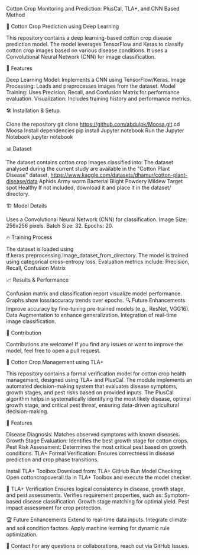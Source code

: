 Cotton Crop Monitoring and Prediction: PlusCal, TLA+, and CNN Based Method

🌿 Cotton Crop Prediction using Deep Learning

This repository contains a deep learning-based cotton crop disease prediction model. The model leverages TensorFlow and Keras to classify cotton crop images based on various disease conditions. It uses a Convolutional Neural Network (CNN) for image classification.

📌 Features

Deep Learning Model: Implements a CNN using TensorFlow/Keras.
Image Processing: Loads and preprocesses images from the dataset.
Model Training: Uses Precision, Recall, and Confusion Matrix for performance evaluation.
Visualization: Includes training history and performance metrics.

 🛠 Installation & Setup
 
Clone the repository
git clone https://github.com/abdulpk/Moosa.git
cd Moosa
Install dependencies
pip install Jupyter notebook
Run the Jupyter Notebook
jupyter notebook

📊 Dataset

The dataset contains cotton crop images classified into:
The dataset analysed during the current study are available in the "Cotton Plant Disease" dataset, https://www.kaggle.com/datasets/dhamur/cotton-plant-disease/data
Aphids
Army worm
Bacterial Blight
Powdery Mildew
Target spot
Healthy
If not included, download it and place it in the dataset/ directory.

🏗 Model Details

Uses a Convolutional Neural Network (CNN) for classification.
Image Size: 256x256 pixels.
Batch Size: 32.
Epochs: 20.

🔥 Training Process

The dataset is loaded using tf.keras.preprocessing.image_dataset_from_directory.
The model is trained using categorical cross-entropy loss.
Evaluation metrics include:
Precision, Recall, Confusion Matrix

📈 Results & Performance

Confusion matrix and classification report visualize model performance.
Graphs show loss/accuracy trends over epochs.
🔍 Future Enhancements
Improve accuracy by fine-tuning pre-trained models (e.g., ResNet, VGG16).
Data Augmentation to enhance generalization.
Integration of real-time image classification.

🤝 Contribution

Contributions are welcome! If you find any issues or want to improve the model, feel free to open a pull request.


🌿 Cotton Crop Management using TLA+

This repository contains a formal verification model for cotton crop health management, designed using TLA+ and PlusCal. The module implements an automated decision-making system that evaluates disease symptoms, growth stages, and pest risks based on provided inputs. The PlusCal algorithm helps in systematically identifying the most likely disease, optimal growth stage, and critical pest threat, ensuring data-driven agricultural decision-making.

📌 Features

Disease Diagnosis: Matches observed symptoms with known diseases.
Growth Stage Evaluation: Identifies the best growth stage for cotton crops.
Pest Risk Assessment: Determines the most critical pest based on growth conditions.
TLA+ Formal Verification: Ensures correctness in disease prediction and crop phase transitions.

Install TLA+ Toolbox
Download from: TLA+ GitHub
Run Model Checking
Open cottoncropoverall.tla in TLA+ Toolbox and execute the model checker.

🔬 TLA+ Verification
Ensures logical consistency in disease, growth stage, and pest assessments.
Verifies requirement properties, such as:
Symptom-based disease classification.
Growth stage matching for optimal yield.
Pest impact assessment for crop protection.

🏆 Future Enhancements
Extend to real-time data inputs.
Integrate climate and soil condition factors.
Apply machine learning for dynamic rule optimization.

📩 Contact
For any questions or collaborations, reach out via GitHub Issues.
